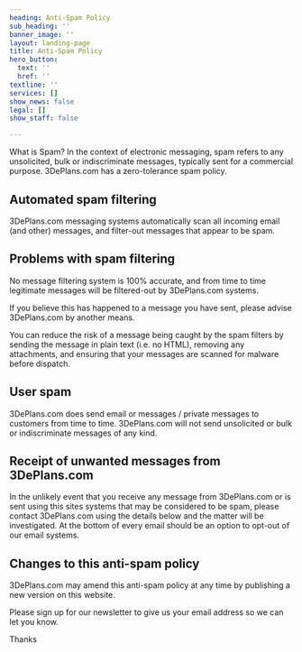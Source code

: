 ```yaml
---
heading: Anti-Spam Policy
sub_heading: ''
banner_image: ''
layout: landing-page
title: Anti-Spam Policy
hero_button:
  text: ''
  href: ''
textline: ''
services: []
show_news: false
legal: []
show_staff: false

---
```

What is Spam? In the context of electronic messaging, spam refers to any unsolicited, bulk or indiscriminate messages, typically sent for a commercial purpose. 3DePlans.com has a zero-tolerance spam policy.

## Automated spam filtering

3DePlans.com messaging systems automatically scan all incoming email (and other) messages, and filter-out messages that appear to be spam.

## Problems with spam filtering

No message filtering system is 100% accurate, and from time to time legitimate messages will be filtered-out by 3DePlans.com systems.

If you believe this has happened to a message you have sent, please advise 3DePlans.com by another means.

You can reduce the risk of a message being caught by the spam filters by sending the message in plain text (i.e. no HTML), removing any attachments, and ensuring that your messages are scanned for malware before dispatch.

## User spam

3DePlans.com does send email or messages / private messages to customers from time to time. 3DePlans.com will not send unsolicited or bulk or indiscriminate messages of any kind.

## Receipt of unwanted messages from 3DePlans.com

In the unlikely event that you receive any message from 3DePlans.com or is sent using this sites systems that may be considered to be spam, please contact 3DePlans.com using the details below and the matter will be investigated. At the bottom of every email should be an option to opt-out of our email systems.

## Changes to this anti-spam policy

3DePlans.com may amend this anti-spam policy at any time by publishing a new version on this website.

Please sign up for our newsletter to give us your email address so we can let you know.

Thanks
